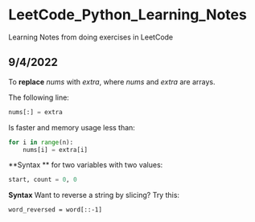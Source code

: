 # LeetCode_Python_Learning_Notes
Learning Notes from doing exercises in LeetCode



## 9/4/2022

To **replace** *nums* with *extra*, where *nums* and *extra* are arrays.

The following line:

```python
nums[:] = extra
```

Is faster and memory usage less than:

```python
for i in range(n):
    nums[i] = extra[i]
```



**Syntax ** for two variables with two values:

```python
start, count = 0, 0
```



**Syntax** Want to reverse a string by slicing? Try this:

```
word_reversed = word[::-1]
```

